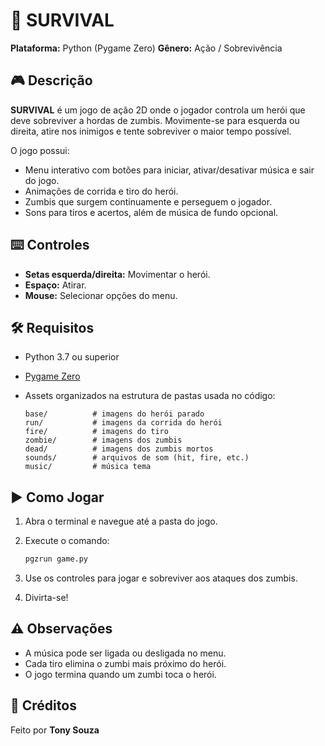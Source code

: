 # 🧟 SURVIVAL

**Plataforma:** Python (Pygame Zero)
**Gênero:** Ação / Sobrevivência

## 🎮 Descrição

**SURVIVAL** é um jogo de ação 2D onde o jogador controla um herói que deve sobreviver a hordas de zumbis. Movimente-se para esquerda ou direita, atire nos inimigos e tente sobreviver o maior tempo possível.

O jogo possui:

* Menu interativo com botões para iniciar, ativar/desativar música e sair do jogo.
* Animações de corrida e tiro do herói.
* Zumbis que surgem continuamente e perseguem o jogador.
* Sons para tiros e acertos, além de música de fundo opcional.

## ⌨️ Controles

* **Setas esquerda/direita:** Movimentar o herói.
* **Espaço:** Atirar.
* **Mouse:** Selecionar opções do menu.

## 🛠 Requisitos

* Python 3.7 ou superior
* [Pygame Zero](https://pygame-zero.readthedocs.io/en/stable/)
* Assets organizados na estrutura de pastas usada no código:

  ```
  base/          # imagens do herói parado
  run/           # imagens da corrida do herói
  fire/          # imagens do tiro
  zombie/        # imagens dos zumbis
  dead/          # imagens dos zumbis mortos
  sounds/        # arquivos de som (hit, fire, etc.)
  music/         # música tema
  ```

## ▶️ Como Jogar

1. Abra o terminal e navegue até a pasta do jogo.
2. Execute o comando:

   ```bash
   pgzrun game.py
   ```
3. Use os controles para jogar e sobreviver aos ataques dos zumbis.
4. Divirta-se!

## ⚠️ Observações

* A música pode ser ligada ou desligada no menu.
* Cada tiro elimina o zumbi mais próximo do herói.
* O jogo termina quando um zumbi toca o herói.

## 📝 Créditos

Feito por **Tony Souza**